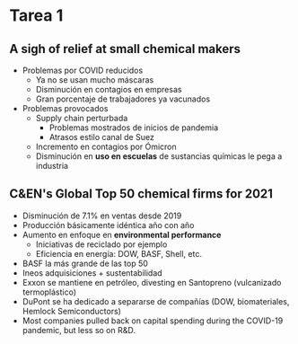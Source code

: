 # Tarea 1
## A sigh of relief at small chemical makers
- Problemas por COVID reducidos
	- Ya no se usan mucho máscaras
	- Disminución en contagios en empresas
	- Gran porcentaje de trabajadores ya vacunados
- Problemas provocados
	- Supply chain perturbada
		- Problemas mostrados de inicios de pandemia
		- Atrasos estilo canal de Suez
	- Incremento en contagios por Ómicron
	- Disminución en **uso en escuelas** de sustancias químicas le pega a industria

## C&EN's Global Top 50 chemical firms for 2021

- Disminución de 7.1% en ventas desde 2019
- Producción básicamente idéntica año con año 
- Aumento en enfoque en **environmental performance**
	- Iniciativas de reciclado por ejemplo
	- Eficiencia en energía: DOW, BASF, Shell, etc.
- BASF la más grande de las top 50
- Ineos adquisiciones + sustentabilidad
- Exxon se mantiene en petróleo, divesting en Santopreno (vulcanizado termoplástico)
- DuPont se ha dedicado a separarse de compañías (DOW, biomateriales, Hemlock Semiconductors)
- Most companies pulled back on capital spending during the COVID-19 pandemic, but less so on R&D.